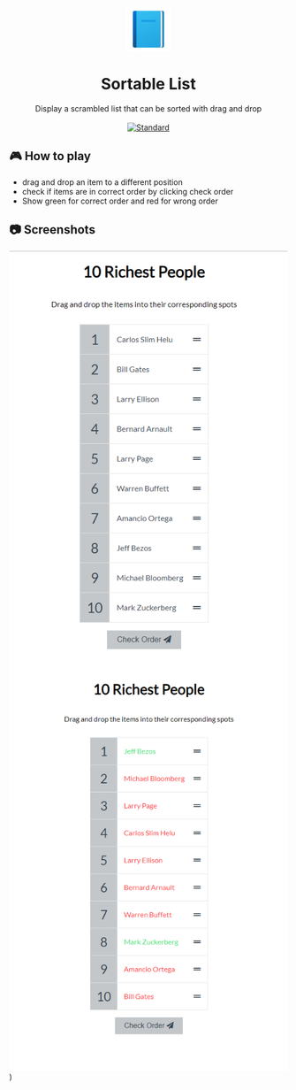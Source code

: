 <p align="center">
    <img alt="" height="80" src="./img/add-readme (1).png">
  </a>
</p>
<h1 align="center">Sortable List</h1>

<div align="center">
Display a scrambled list that can be sorted with drag and drop

</div>

<br />

<div align="center">
  <!-- Standard -->
  <a href="https://standardjs.com">
    <img src="https://img.shields.io/badge/code%20style-standard-brightgreen.svg?style=flat-square"
      alt="Standard" />
  </a>
</div>

## 🎮 How to play

- drag and drop an item to a different position
- check if items are in correct order by clicking check order
- Show green for correct order and red for wrong order

## 📷 Screenshots

![ss1](./img/sortablelistss.png)
![ss1](./img/sortablelistss2.png))
